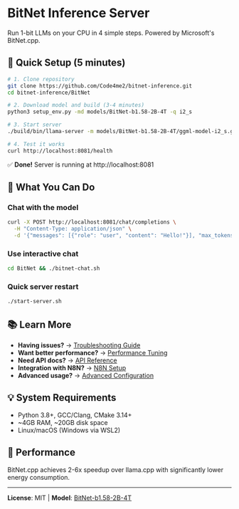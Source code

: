 # BitNet Inference Server

Run 1-bit LLMs on your CPU in 4 simple steps. Powered by Microsoft's BitNet.cpp.

## 🚀 Quick Setup (5 minutes)

```bash
# 1. Clone repository
git clone https://github.com/Code4me2/bitnet-inference.git
cd bitnet-inference/BitNet

# 2. Download model and build (3-4 minutes)
python3 setup_env.py -md models/BitNet-b1.58-2B-4T -q i2_s

# 3. Start server
./build/bin/llama-server -m models/BitNet-b1.58-2B-4T/ggml-model-i2_s.gguf --host 0.0.0.0 --port 8081

# 4. Test it works
curl http://localhost:8081/health
```

✅ **Done!** Server is running at http://localhost:8081

## 🎯 What You Can Do

### Chat with the model
```bash
curl -X POST http://localhost:8081/chat/completions \
  -H "Content-Type: application/json" \
  -d '{"messages": [{"role": "user", "content": "Hello!"}], "max_tokens": 50}'
```

### Use interactive chat
```bash
cd BitNet && ./bitnet-chat.sh
```

### Quick server restart
```bash
./start-server.sh
```

## 📚 Learn More

- **Having issues?** → [Troubleshooting Guide](./docs/TROUBLESHOOTING.md)
- **Want better performance?** → [Performance Tuning](./docs/PERFORMANCE.md)
- **Need API docs?** → [API Reference](./docs/API.md)
- **Integration with N8N?** → [N8N Setup](./docs/N8N_INTEGRATION.md)
- **Advanced usage?** → [Advanced Configuration](./docs/ADVANCED.md)

## 💡 System Requirements

- Python 3.8+, GCC/Clang, CMake 3.14+
- ~4GB RAM, ~20GB disk space
- Linux/macOS (Windows via WSL2)

## 🚀 Performance

BitNet.cpp achieves 2-6x speedup over llama.cpp with significantly lower energy consumption.

---

**License**: MIT | **Model**: [BitNet-b1.58-2B-4T](https://huggingface.co/microsoft/BitNet-b1.58-2B-4T)
